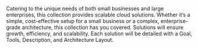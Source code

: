 Catering to the unique needs of both small businesses and large enterprises, this collection provides scalable cloud solutions. 
Whether it’s a simple, cost-effective setup for a small business or a complex, enterprise-grade architecture, this collection has you covered. 
Solutions will ensure growth, efficiency, and scalability. 
Each solution will be detailed with a Goal, Tools, Description, and Architecture Layout.
